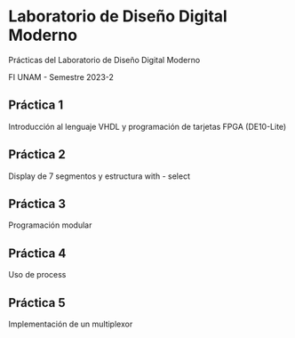 # Laboratorio de Diseño Digital Moderno 

Prácticas del Laboratorio de Diseño Digital Moderno

FI UNAM - Semestre 2023-2

## Práctica 1

Introducción al lenguaje VHDL y programación de tarjetas FPGA (DE10-Lite)

## Práctica 2

Display de 7 segmentos y estructura with - select

## Práctica 3

Programación modular

## Práctica 4

Uso de process

## Práctica 5

Implementación de un multiplexor
